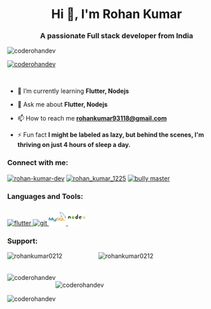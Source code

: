 <h1 align="center">Hi 👋, I'm Rohan Kumar</h1>
<h3 align="center">A passionate Full stack developer from India</h3>

<p align="left"> <img src="https://komarev.com/ghpvc/?username=coderohandev&label=Profile%20views&color=0e75b6&style=flat" alt="coderohandev" /> </p>

<p align="left"> <a href="https://github.com/ryo-ma/github-profile-trophy"><img src="https://github-profile-trophy.vercel.app/?username=coderohandev" alt="coderohandev" /></a> </p>

<p align="left"> <a href="https://twitter.com/" target="blank"><img src="https://img.shields.io/twitter/follow/?logo=twitter&style=for-the-badge" alt="" /></a> </p>

- 🌱 I’m currently learning **Flutter, Nodejs**

- 💬 Ask me about **Flutter, Nodejs**

- 📫 How to reach me **rohankumar93118@gmail.com**

- ⚡ Fun fact **I might be labeled as lazy, but behind the scenes, I'm thriving on just 4 hours of sleep a day.**

<h3 align="left">Connect with me:</h3>
<p align="left">
<a href="https://linkedin.com/in/rohan-kumar-dev" target="blank"><img align="center" src="https://raw.githubusercontent.com/rahuldkjain/github-profile-readme-generator/master/src/images/icons/Social/linked-in-alt.svg" alt="rohan-kumar-dev" height="30" width="40" /></a>
<a href="https://instagram.com/rohan_kumar_1225" target="blank"><img align="center" src="https://raw.githubusercontent.com/rahuldkjain/github-profile-readme-generator/master/src/images/icons/Social/instagram.svg" alt="rohan_kumar_1225" height="30" width="40" /></a>
<a href="https://www.youtube.com/c/bully master" target="blank"><img align="center" src="https://raw.githubusercontent.com/rahuldkjain/github-profile-readme-generator/master/src/images/icons/Social/youtube.svg" alt="bully master" height="30" width="40" /></a>
</p>

<h3 align="left">Languages and Tools:</h3>
<p align="left"> <a href="https://flutter.dev" target="_blank" rel="noreferrer"> <img src="https://www.vectorlogo.zone/logos/flutterio/flutterio-icon.svg" alt="flutter" width="40" height="40"/> </a> <a href="https://git-scm.com/" target="_blank" rel="noreferrer"> <img src="https://www.vectorlogo.zone/logos/git-scm/git-scm-icon.svg" alt="git" width="40" height="40"/> </a> <a href="https://www.mysql.com/" target="_blank" rel="noreferrer"> <img src="https://raw.githubusercontent.com/devicons/devicon/master/icons/mysql/mysql-original-wordmark.svg" alt="mysql" width="40" height="40"/> </a> <a href="https://nodejs.org" target="_blank" rel="noreferrer"> <img src="https://raw.githubusercontent.com/devicons/devicon/master/icons/nodejs/nodejs-original-wordmark.svg" alt="nodejs" width="40" height="40"/> </a> </p>

<h3 align="left">Support:</h3>
<p><a href="https://www.buymeacoffee.com/rohankumar0212"> <img align="left" src="https://cdn.buymeacoffee.com/buttons/v2/default-yellow.png" height="50" width="210" alt="rohankumar0212" /></a><a href="https://ko-fi.com/rohankumar0212"> <img align="left" src="https://cdn.ko-fi.com/cdn/kofi3.png?v=3" height="50" width="210" alt="rohankumar0212" /></a></p><br><br>

<p><img align="left" src="https://github-readme-stats.vercel.app/api/top-langs?username=coderohandev&show_icons=true&locale=en&layout=compact" alt="coderohandev" /></p>

<p>&nbsp;<img align="center" src="https://github-readme-stats.vercel.app/api?username=coderohandev&show_icons=true&locale=en" alt="coderohandev" /></p>

<p><img align="center" src="https://github-readme-streak-stats.herokuapp.com/?user=coderohandev&" alt="coderohandev" /></p>

